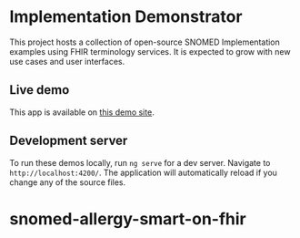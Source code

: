 # Implementation Demonstrator

This project hosts a collection of open-source SNOMED Implementation examples using FHIR terminology services. It is expected to grow  with new use cases and user interfaces.

## Live demo

This app is available on [this demo site](https://ihtsdo.github.io/sct-implementation-demonstrator/#/).

## Development server

To run these demos locally, run `ng serve` for a dev server. Navigate to `http://localhost:4200/`. The application will automatically reload if you change any of the source files.
# snomed-allergy-smart-on-fhir
